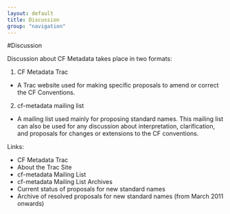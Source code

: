 ```yaml
---
layout: default
title: Discussion
group: "navigation"
---
```


#Discussion
 
Discussion about CF Metadata takes place in two formats:

1. CF Metadata Trac
  * A Trac website used for making specific proposals to amend or correct the CF Conventions. 
2. cf-metadata mailing list
  * A mailing list used mainly for proposing standard names. This mailing list can also be used for any discussion about interpretation, clarification, and proposals for changes or extensions to the CF conventions.  

Links:

* CF Metadata Trac
* About the Trac Site
* cf-metadata Mailing List
* cf-metadata Mailing List Archives
* Current status of proposals for new standard names
* Archive of resolved proposals for new standard names (from March 2011 onwards)
